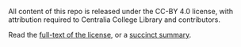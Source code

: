 All content of this repo is released under the CC-BY 4.0 license, with attribution required to Centralia College Library and contributors.

Read the [full-text of the license](https://creativecommons.org/licenses/by/4.0/legalcode), or a [succinct summary](https://creativecommons.org/licenses/by/4.0/).
